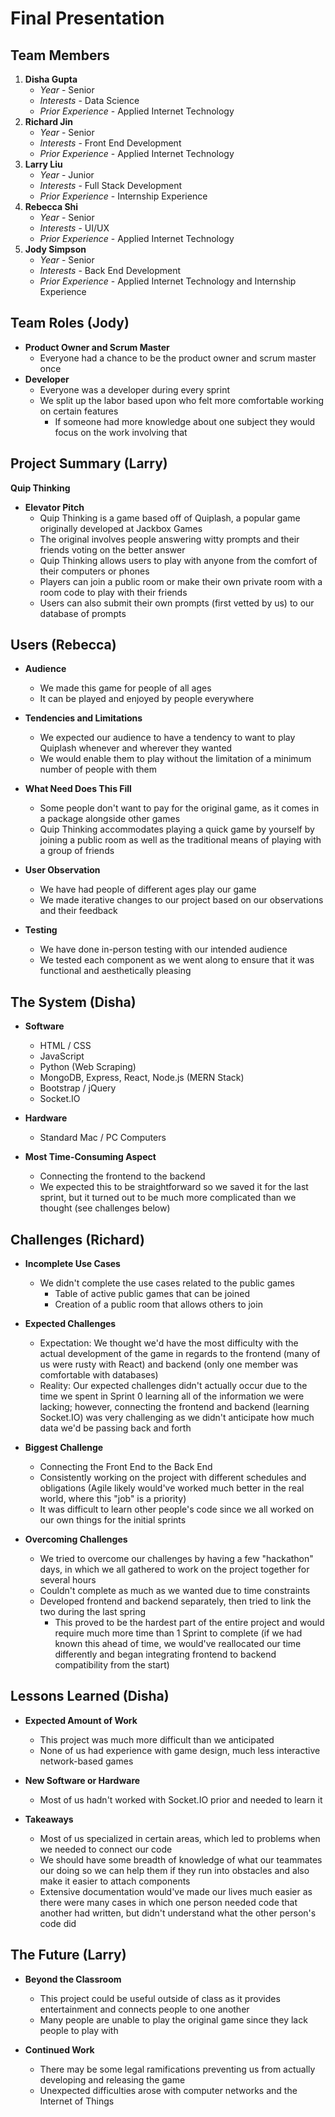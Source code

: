 # Final Presentation

## Team Members

1. **Disha Gupta**
   - *Year* - Senior
   - *Interests* - Data Science
   - *Prior Experience* - Applied Internet Technology
2. **Richard Jin**
   - *Year* - Senior
   - *Interests* - Front End Development
   - *Prior Experience* - Applied Internet Technology
3. **Larry Liu**
   - *Year* - Junior
   - *Interests* - Full Stack Development
   - *Prior Experience* - Internship Experience
4. **Rebecca Shi**
   - *Year* - Senior
   - *Interests* - UI/UX
   - *Prior Experience* - Applied Internet Technology
5. **Jody Simpson**
   - *Year* - Senior
   - *Interests* - Back End Development
   - *Prior Experience* - Applied Internet Technology and Internship Experience

## Team Roles (Jody)

- **Product Owner and Scrum Master**
  - Everyone had a chance to be the product owner and scrum master once
- **Developer**
  - Everyone was a developer during every sprint
  - We split up the labor based upon who felt more comfortable working on certain features
    - If someone had more knowledge about one subject they would focus on the work involving that

## Project Summary (Larry)

**Quip Thinking**
- **Elevator Pitch**
  - Quip Thinking is a game based off of Quiplash, a popular game originally developed at Jackbox Games
  - The original involves people answering witty prompts and their friends voting on the better answer
  - Quip Thinking allows users to play with anyone from the comfort of their computers or phones
  - Players can join a public room or make their own private room with a room code to play with their friends
  - Users can also submit their own prompts (first vetted by us) to our database of prompts

## Users (Rebecca)

- **Audience**
  - We made this game for people of all ages
  - It can be played and enjoyed by people everywhere

- **Tendencies and Limitations**
  - We expected our audience to have a tendency to want to play Quiplash whenever and wherever they wanted
  - We would enable them to play without the limitation of a minimum number of people with them

- **What Need Does This Fill**
  - Some people don't want to pay for the original game, as it comes in a package alongside other games
  - Quip Thinking accommodates playing a quick game by yourself by joining a public room as well as the traditional means of playing with a group of friends

- **User Observation**
  - We have had people of different ages play our game
  - We made iterative changes to our project based on our observations and their feedback

- **Testing**
  - We have done in-person testing with our intended audience
  - We tested each component as we went along to ensure that it was functional and aesthetically pleasing

## The System (Disha)

- **Software**
  - HTML / CSS
  - JavaScript
  - Python (Web Scraping)
  - MongoDB, Express, React, Node.js (MERN Stack)
  - Bootstrap / jQuery
  - Socket.IO

- **Hardware**
  - Standard Mac / PC Computers

- **Most Time-Consuming Aspect**
  - Connecting the frontend to the backend
  - We expected this to be straightforward so we saved it for the last sprint, but it turned out to be much more complicated than we thought (see challenges below)

## Challenges (Richard)

- **Incomplete Use Cases**
  - We didn't complete the use cases related to the public games
    - Table of active public games that can be joined
    - Creation of a public room that allows others to join

- **Expected Challenges**
  - Expectation: We thought we'd have the most difficulty with the actual development of the game in regards to the frontend (many of us were rusty with React) and backend (only one member was comfortable with databases)
  - Reality: Our expected challenges didn't actually occur due to the time we spent in Sprint 0 learning all of the information we were lacking; however, connecting the frontend and backend (learning Socket.IO) was very challenging as we didn't anticipate how much data we'd be passing back and forth

- **Biggest Challenge**
  - Connecting the Front End to the Back End
  - Consistently working on the project with different schedules and obligations (Agile likely would've worked much better in the real world, where this "job" is a priority)
  - It was difficult to learn other people's code since we all worked on our own things for the initial sprints

- **Overcoming Challenges**
  - We tried to overcome our challenges by having a few "hackathon" days, in which we all gathered to work on the project together for several hours
  - Couldn't complete as much as we wanted due to time constraints
  - Developed frontend and backend separately, then tried to link the two during the last spring
    - This proved to be the hardest part of the entire project and would require much more time than 1 Sprint to complete (if we had known this ahead of time, we would've reallocated our time differently and began integrating frontend to backend compatibility from the start)

## Lessons Learned (Disha)

- **Expected Amount of Work**
  - This project was much more difficult than we anticipated
  - None of us had experience with game design, much less interactive network-based games

- **New Software or Hardware**
  - Most of us hadn't worked with Socket.IO prior and needed to learn it

- **Takeaways**
  - Most of us specialized in certain areas, which led to problems when we needed to connect our code
  - We should have some breadth of knowledge of what our teammates our doing so we can help them if they run into obstacles and also make it easier to attach components
  - Extensive documentation would've made our lives much easier as there were many cases in which one person needed code that another had written, but didn't understand what the other person's code did

## The Future (Larry)

- **Beyond the Classroom**
  - This project could be useful outside of class as it provides entertainment and connects people to one another
  - Many people are unable to play the original game since they lack people to play with

- **Continued Work**
  - There may be some legal ramifications preventing us from actually developing and releasing the game
  - Unexpected difficulties arose with computer networks and the Internet of Things
